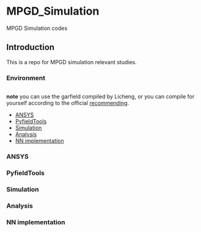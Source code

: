 # MPGD_Simulation
MPGD Simulation codes

## Introduction
This is a repo for MPGD simulation relevant studies.

### Environment
```shell

```
**note** you can use the garfield compiled by Licheng, or you can compile for yourself according to the official [recommending](https://garfieldpp.web.cern.ch/garfieldpp/).

<!-- TOC -->

- [ANSYS](#ansys)
- [PyfieldTools](#pyfieldtools)
- [Simulation](#simulation)
- [Analysis](#analysis)
- [NN implementation](#nn-iplementation)

<!-- /TOC -->

### ANSYS

### PyfieldTools

### Simulation

### Analysis

### NN implementation
